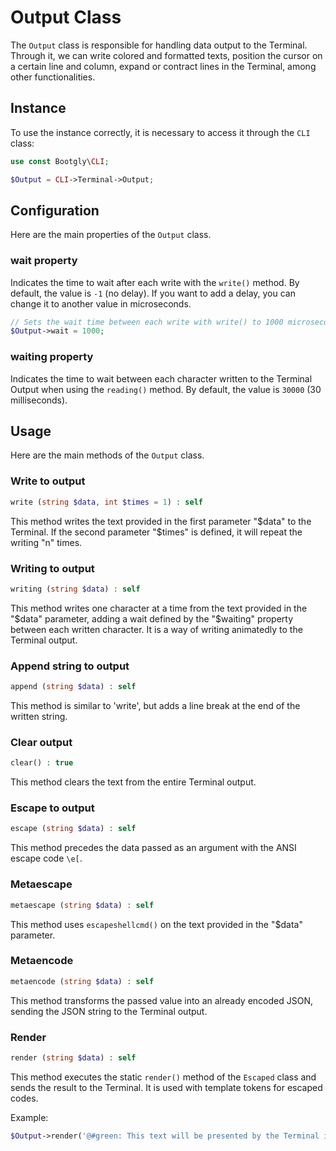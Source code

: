 # Output Class

The `Output` class is responsible for handling data output to the Terminal. Through it, we can write colored and formatted texts, position the cursor on a certain line and column, expand or contract lines in the Terminal, among other functionalities.

## Instance

To use the instance correctly, it is necessary to access it through the `CLI` class:

```php
use const Bootgly\CLI;

$Output = CLI->Terminal->Output;
```

## Configuration

Here are the main properties of the `Output` class.

### wait property

Indicates the time to wait after each write with the `write()` method. By default, the value is `-1` (no delay). If you want to add a delay, you can change it to another value in microseconds.

```php
// Sets the wait time between each write with write() to 1000 microseconds
$Output->wait = 1000;
```

### waiting property

Indicates the time to wait between each character written to the Terminal Output when using the `reading()` method. By default, the value is `30000` (30 milliseconds).

## Usage

Here are the main methods of the `Output` class.

### Write to output

```php
write (string $data, int $times = 1) : self
```

This method writes the text provided in the first parameter "$data" to the Terminal. If the second parameter "$times" is defined, it will repeat the writing "n" times.

### Writing to output

```php
writing (string $data) : self
```

This method writes one character at a time from the text provided in the "$data" parameter, adding a wait defined by the "$waiting" property between each written character. It is a way of writing animatedly to the Terminal output.

### Append string to output

```php
append (string $data) : self
```

This method is similar to 'write', but adds a line break at the end of the written string.

### Clear output

```php
clear() : true
```

This method clears the text from the entire Terminal output.

### Escape to output

```php
escape (string $data) : self
```

This method precedes the data passed as an argument with the ANSI escape code `\e[`.

### Metaescape

```php
metaescape (string $data) : self
```

This method uses `escapeshellcmd()` on the text provided in the "$data" parameter.

### Metaencode

```php
metaencode (string $data) : self
```

This method transforms the passed value into an already encoded JSON, sending the JSON string to the Terminal output.

### Render

```php
render (string $data) : self
```

This method executes the static `render()` method of the `Escaped` class and sends the result to the Terminal. It is used with template tokens for escaped codes.

Example:

```php
$Output->render('@#green: This text will be presented by the Terminal in green color.');
```
